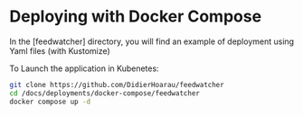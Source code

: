 # Deploying with Docker Compose

In the [feedwatcher] directory, you will find an example of deployment using Yaml files (with Kustomize)

To Launch the application in Kubenetes:

```bash
git clone https://github.com/DidierHoarau/feedwatcher
cd /docs/deployments/docker-compose/feedwatcher
docker compose up -d
```

